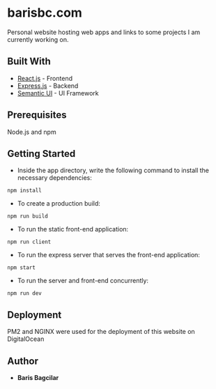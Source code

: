 # barisbc.com

Personal website hosting web apps and links to some projects I am currently working on.

## Built With

* [React.js](https://reactjs.org/) - Frontend
* [Express.js](https://expressjs.com/) - Backend
* [Semantic UI](https://semantic-ui.com/) - UI Framework

## Prerequisites

Node.js and npm

## Getting Started

* Inside the app directory, write the following command to install the necessary dependencies:

```
npm install
```

* To create a production build:

```
npm run build
```

* To run the static front-end application:

```
npm run client
```

* To run the express server that serves the front-end application:

```
npm start
```

* To run the server and front-end concurrently:

```
npm run dev
```

## Deployment

PM2 and NGINX were used for the deployment of this website on DigitalOcean

## Author

* **Baris Bagcilar**
